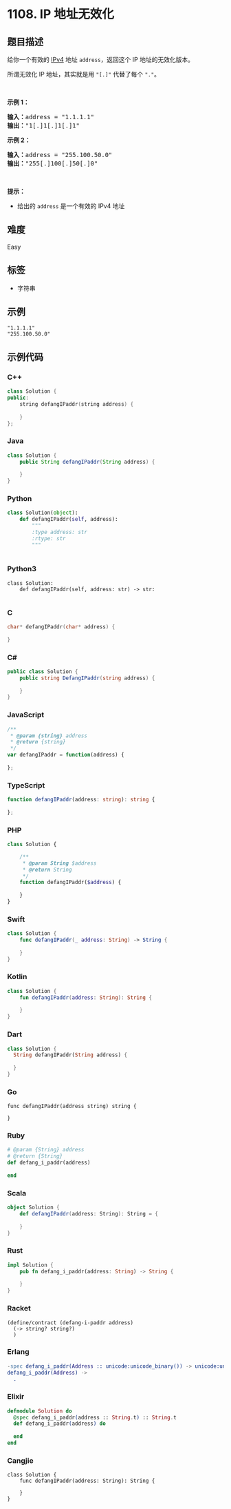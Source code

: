 # 1108. IP 地址无效化

## 题目描述

<p>给你一个有效的 <a href="https://baike.baidu.com/item/IPv4" target="_blank">IPv4</a> 地址&nbsp;<code>address</code>，返回这个 IP 地址的无效化版本。</p>

<p>所谓无效化&nbsp;IP 地址，其实就是用&nbsp;<code>&quot;[.]&quot;</code>&nbsp;代替了每个 <code>&quot;.&quot;</code>。</p>

<p>&nbsp;</p>

<p><strong>示例 1：</strong></p>

<pre><strong>输入：</strong>address = &quot;1.1.1.1&quot;
<strong>输出：</strong>&quot;1[.]1[.]1[.]1&quot;
</pre>

<p><strong>示例 2：</strong></p>

<pre><strong>输入：</strong>address = &quot;255.100.50.0&quot;
<strong>输出：</strong>&quot;255[.]100[.]50[.]0&quot;
</pre>

<p>&nbsp;</p>

<p><strong>提示：</strong></p>

<ul>
	<li>给出的&nbsp;<code>address</code>&nbsp;是一个有效的 IPv4 地址</li>
</ul>


## 难度

Easy

## 标签

- 字符串

## 示例

```
"1.1.1.1"
"255.100.50.0"
```

## 示例代码

### C++

```cpp
class Solution {
public:
    string defangIPaddr(string address) {
        
    }
};
```

### Java

```java
class Solution {
    public String defangIPaddr(String address) {
        
    }
}
```

### Python

```python
class Solution(object):
    def defangIPaddr(self, address):
        """
        :type address: str
        :rtype: str
        """
        
```

### Python3

```python3
class Solution:
    def defangIPaddr(self, address: str) -> str:
        
```

### C

```c
char* defangIPaddr(char* address) {
    
}
```

### C#

```csharp
public class Solution {
    public string DefangIPaddr(string address) {
        
    }
}
```

### JavaScript

```javascript
/**
 * @param {string} address
 * @return {string}
 */
var defangIPaddr = function(address) {
    
};
```

### TypeScript

```typescript
function defangIPaddr(address: string): string {
    
};
```

### PHP

```php
class Solution {

    /**
     * @param String $address
     * @return String
     */
    function defangIPaddr($address) {
        
    }
}
```

### Swift

```swift
class Solution {
    func defangIPaddr(_ address: String) -> String {
        
    }
}
```

### Kotlin

```kotlin
class Solution {
    fun defangIPaddr(address: String): String {
        
    }
}
```

### Dart

```dart
class Solution {
  String defangIPaddr(String address) {
    
  }
}
```

### Go

```golang
func defangIPaddr(address string) string {
    
}
```

### Ruby

```ruby
# @param {String} address
# @return {String}
def defang_i_paddr(address)
    
end
```

### Scala

```scala
object Solution {
    def defangIPaddr(address: String): String = {
        
    }
}
```

### Rust

```rust
impl Solution {
    pub fn defang_i_paddr(address: String) -> String {
        
    }
}
```

### Racket

```racket
(define/contract (defang-i-paddr address)
  (-> string? string?)
  )
```

### Erlang

```erlang
-spec defang_i_paddr(Address :: unicode:unicode_binary()) -> unicode:unicode_binary().
defang_i_paddr(Address) ->
  .
```

### Elixir

```elixir
defmodule Solution do
  @spec defang_i_paddr(address :: String.t) :: String.t
  def defang_i_paddr(address) do
    
  end
end
```

### Cangjie

```cangjie
class Solution {
    func defangIPaddr(address: String): String {

    }
}
```

